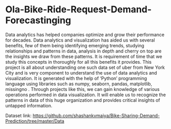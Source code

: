 # Ola-Bike-Ride-Request-Demand-Forecastinging
Data analytics has helped companies optimize and grow their performance for 
decades. Data analytics and visualization has aided us with several benefits, few of 
them being identifying emerging trends, studying relationships and patterns in data, 
analysis in depth and cherry on top are the insights we draw from these patterns. It 
is requirement of time that we study this concepts in thoroughly for all this benefits 
it provides. This project is all about understanding one such data set of uber from 
New York City and is very component to understand the use of data analytics and 
visualization. It is generated with the help of ‘Python’ programming language using 
libraries such as numpy, seaborn, pandas, matplotlib, missingno . Through projects 
like this, we can gain knowledge of various operations performed in data 
visualization. It will enable us to recognize the patterns in data of this huge 
organization and provides critical insights of untapped information.

Dataset link: https://github.com/shashankvmaiya/Bike-Sharing-Demand-Prediction/tree/master/Data
